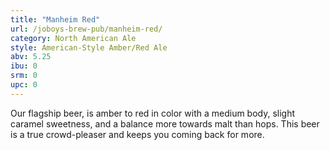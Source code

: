 ```yaml
---
title: "Manheim Red"
url: /joboys-brew-pub/manheim-red/
category: North American Ale
style: American-Style Amber/Red Ale
abv: 5.25
ibu: 0
srm: 0
upc: 0
---
```

Our flagship beer, is amber to red in color with a medium body, slight caramel sweetness, and a balance more towards malt than hops. This beer is a true crowd-pleaser and keeps you coming back for more.
